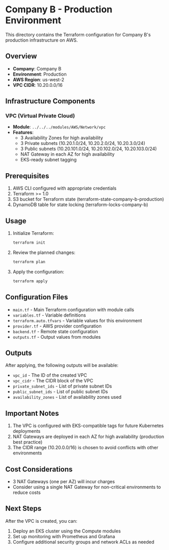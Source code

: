 # Company B - Production Environment

This directory contains the Terraform configuration for Company B's production infrastructure on AWS.

## Overview

- **Company**: Company B
- **Environment**: Production
- **AWS Region**: us-west-2
- **VPC CIDR**: 10.20.0.0/16

## Infrastructure Components

### VPC (Virtual Private Cloud)
- **Module**: `../../../modules/AWS/Network/vpc`
- **Features**:
  - 3 Availability Zones for high availability
  - 3 Private subnets (10.20.1.0/24, 10.20.2.0/24, 10.20.3.0/24)
  - 3 Public subnets (10.20.101.0/24, 10.20.102.0/24, 10.20.103.0/24)
  - NAT Gateway in each AZ for high availability
  - EKS-ready subnet tagging

## Prerequisites

1. AWS CLI configured with appropriate credentials
2. Terraform >= 1.0
3. S3 bucket for Terraform state (terraform-state-company-b-production)
4. DynamoDB table for state locking (terraform-locks-company-b)

## Usage

1. Initialize Terraform:
   ```bash
   terraform init
   ```

2. Review the planned changes:
   ```bash
   terraform plan
   ```

3. Apply the configuration:
   ```bash
   terraform apply
   ```

## Configuration Files

- `main.tf` - Main Terraform configuration with module calls
- `variables.tf` - Variable definitions
- `terraform.auto.tfvars` - Variable values for this environment
- `provider.tf` - AWS provider configuration
- `backend.tf` - Remote state configuration
- `outputs.tf` - Output values from modules

## Outputs

After applying, the following outputs will be available:
- `vpc_id` - The ID of the created VPC
- `vpc_cidr` - The CIDR block of the VPC
- `private_subnet_ids` - List of private subnet IDs
- `public_subnet_ids` - List of public subnet IDs
- `availability_zones` - List of availability zones used

## Important Notes

1. The VPC is configured with EKS-compatible tags for future Kubernetes deployments
2. NAT Gateways are deployed in each AZ for high availability (production best practice)
3. The CIDR range (10.20.0.0/16) is chosen to avoid conflicts with other environments

## Cost Considerations

- 3 NAT Gateways (one per AZ) will incur charges
- Consider using a single NAT Gateway for non-critical environments to reduce costs

## Next Steps

After the VPC is created, you can:
1. Deploy an EKS cluster using the Compute modules
2. Set up monitoring with Prometheus and Grafana
3. Configure additional security groups and network ACLs as needed
